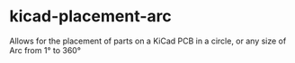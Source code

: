 # kicad-placement-arc
Allows for the placement of parts on a KiCad PCB in a circle, or any size of Arc from 1° to 360­°

